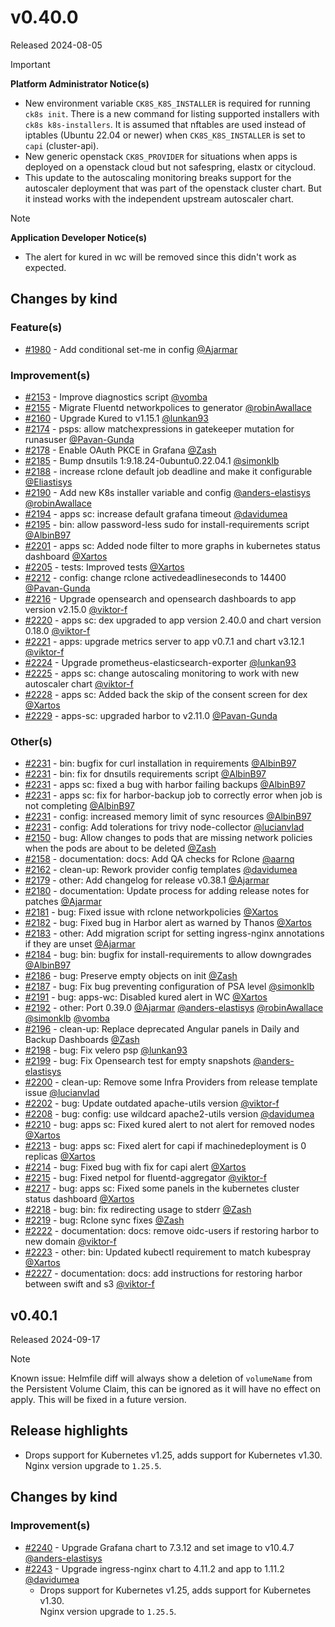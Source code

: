 # v0.40.0

Released 2024-08-05
<!-- -->
> [!IMPORTANT]
> **Platform Administrator Notice(s)**
>
> - New environment variable `CK8S_K8S_INSTALLER`  is required for running `ck8s init`. There is a new command for listing supported installers with `ck8s k8s-installers`. It is assumed that nftables are used instead of iptables (Ubuntu 22.04 or newer) when `CK8S_K8S_INSTALLER` is set to `capi` (cluster-api).
> - New generic openstack `CK8S_PROVIDER` for situations when apps is deployed on a openstack cloud but not safespring, elastx or citycloud.
> - This update to the autoscaling monitoring breaks support for the autoscaler deployment that was part of the openstack cluster chart. But it instead works with the independent upstream autoscaler chart.
<!-- -->
> [!NOTE]
> **Application Developer Notice(s)**
>
> - The alert for kured in wc will be removed since this didn't work as expected.

## Changes by kind

### Feature(s)

- [#1980](https://github.com/elastisys/compliantkubernetes-apps/pull/1980) - Add conditional set-me in config [@Ajarmar](https://github.com/Ajarmar)

### Improvement(s)

- [#2153](https://github.com/elastisys/compliantkubernetes-apps/pull/2153) - Improve diagnostics script [@vomba](https://github.com/vomba)
- [#2155](https://github.com/elastisys/compliantkubernetes-apps/pull/2155) - Migrate Fluentd networkpolices to generator [@robinAwallace](https://github.com/robinAwallace)
- [#2160](https://github.com/elastisys/compliantkubernetes-apps/pull/2160) - Upgrade Kured to v1.15.1 [@lunkan93](https://github.com/lunkan93)
- [#2174](https://github.com/elastisys/compliantkubernetes-apps/pull/2174) - psps: allow matchexpressions in gatekeeper mutation for runasuser [@Pavan-Gunda](https://github.com/Pavan-Gunda)
- [#2178](https://github.com/elastisys/compliantkubernetes-apps/pull/2178) - Enable OAuth PKCE in Grafana [@Zash](https://github.com/Zash)
- [#2185](https://github.com/elastisys/compliantkubernetes-apps/pull/2185) - Bump dnsutils 1:9.18.24-0ubuntu0.22.04.1 [@simonklb](https://github.com/simonklb)
- [#2188](https://github.com/elastisys/compliantkubernetes-apps/pull/2188) - increase rclone default job deadline and make it configurable [@Eliastisys](https://github.com/Eliastisys)
- [#2190](https://github.com/elastisys/compliantkubernetes-apps/pull/2190) - Add new K8s installer variable and config [@anders-elastisys](https://github.com/anders-elastisys) [@robinAwallace](https://github.com/robinAwallace)
- [#2194](https://github.com/elastisys/compliantkubernetes-apps/pull/2194) - apps sc: increase default grafana timeout [@davidumea](https://github.com/davidumea)
- [#2195](https://github.com/elastisys/compliantkubernetes-apps/pull/2195) - bin: allow password-less sudo for install-requirements script [@AlbinB97](https://github.com/AlbinB97)
- [#2201](https://github.com/elastisys/compliantkubernetes-apps/pull/2201) - apps sc: Added node filter to more graphs in kubernetes status dashboard [@Xartos](https://github.com/Xartos)
- [#2205](https://github.com/elastisys/compliantkubernetes-apps/pull/2205) - tests: Improved tests [@Xartos](https://github.com/Xartos)
- [#2212](https://github.com/elastisys/compliantkubernetes-apps/pull/2212) - config: change rclone activedeadlineseconds to 14400 [@Pavan-Gunda](https://github.com/Pavan-Gunda)
- [#2216](https://github.com/elastisys/compliantkubernetes-apps/pull/2216) - Upgrade opensearch and opensearch dashboards to app version v2.15.0 [@viktor-f](https://github.com/viktor-f)
- [#2220](https://github.com/elastisys/compliantkubernetes-apps/pull/2220) - apps sc: dex upgraded to app version 2.40.0 and chart version 0.18.0 [@viktor-f](https://github.com/viktor-f)
- [#2221](https://github.com/elastisys/compliantkubernetes-apps/pull/2221) - apps: upgrade metrics server to app v0.7.1 and chart v3.12.1 [@viktor-f](https://github.com/viktor-f)
- [#2224](https://github.com/elastisys/compliantkubernetes-apps/pull/2224) - Upgrade prometheus-elasticsearch-exporter [@lunkan93](https://github.com/lunkan93)
- [#2225](https://github.com/elastisys/compliantkubernetes-apps/pull/2225) - apps sc: change autoscaling monitoring to work with new autoscaler chart [@viktor-f](https://github.com/viktor-f)
- [#2228](https://github.com/elastisys/compliantkubernetes-apps/pull/2228) - apps sc: Added back the skip of the consent screen for dex [@Xartos](https://github.com/Xartos)
- [#2229](https://github.com/elastisys/compliantkubernetes-apps/pull/2229) - apps-sc: upgraded harbor to v2.11.0 [@Pavan-Gunda](https://github.com/Pavan-Gunda)

### Other(s)

- [#2231](https://github.com/elastisys/compliantkubernetes-apps/pull/2231) - bin: bugfix for curl installation in requirements [@AlbinB97](https://github.com/AlbinB97)
- [#2231](https://github.com/elastisys/compliantkubernetes-apps/pull/2231) - bin: fix for dnsutils requirements script [@AlbinB97](https://github.com/AlbinB97)
- [#2231](https://github.com/elastisys/compliantkubernetes-apps/pull/2231) - apps sc: fixed a bug with harbor failing backups [@AlbinB97](https://github.com/AlbinB97)
- [#2231](https://github.com/elastisys/compliantkubernetes-apps/pull/2231) - apps sc: fix for harbor-backup job to correctly error when job is not completing [@AlbinB97](https://github.com/AlbinB97)
- [#2231](https://github.com/elastisys/compliantkubernetes-apps/pull/2231) - config: increased memory limit of sync resources [@AlbinB97](https://github.com/AlbinB97)
- [#2231](https://github.com/elastisys/compliantkubernetes-apps/pull/2231) - config: Add tolerations for trivy node-collector [@lucianvlad](https://github.com/lucianvlad)
- [#2150](https://github.com/elastisys/compliantkubernetes-apps/pull/2150) - bug: Allow changes to pods that are missing network policies when the pods are about to be deleted [@Zash](https://github.com/Zash)
- [#2158](https://github.com/elastisys/compliantkubernetes-apps/pull/2158) - documentation: docs: Add QA checks for Rclone [@aarnq](https://github.com/aarnq)
- [#2162](https://github.com/elastisys/compliantkubernetes-apps/pull/2162) - clean-up: Rework provider config templates [@davidumea](https://github.com/davidumea)
- [#2179](https://github.com/elastisys/compliantkubernetes-apps/pull/2179) - other: Add changelog for release v0.38.1 [@Ajarmar](https://github.com/Ajarmar)
- [#2180](https://github.com/elastisys/compliantkubernetes-apps/pull/2180) - documentation: Update process for adding release notes for patches [@Ajarmar](https://github.com/Ajarmar)
- [#2181](https://github.com/elastisys/compliantkubernetes-apps/pull/2181) - bug: Fixed issue with rclone networkpolicies [@Xartos](https://github.com/Xartos)
- [#2182](https://github.com/elastisys/compliantkubernetes-apps/pull/2182) - bug: Fixed bug in Harbor alert as warned by Thanos [@Xartos](https://github.com/Xartos)
- [#2183](https://github.com/elastisys/compliantkubernetes-apps/pull/2183) - other: Add migration script for setting ingress-nginx annotations if they are unset [@Ajarmar](https://github.com/Ajarmar)
- [#2184](https://github.com/elastisys/compliantkubernetes-apps/pull/2184) - bug: bin: bugfix for install-requirements to allow downgrades [@AlbinB97](https://github.com/AlbinB97)
- [#2186](https://github.com/elastisys/compliantkubernetes-apps/pull/2186) - bug: Preserve empty objects on init [@Zash](https://github.com/Zash)
- [#2187](https://github.com/elastisys/compliantkubernetes-apps/pull/2187) - bug: Fix bug preventing configuration of PSA level [@simonklb](https://github.com/simonklb)
- [#2191](https://github.com/elastisys/compliantkubernetes-apps/pull/2191) - bug: apps-wc: Disabled kured alert in WC [@Xartos](https://github.com/Xartos)
- [#2192](https://github.com/elastisys/compliantkubernetes-apps/pull/2192) - other: Port 0.39.0 [@Ajarmar](https://github.com/Ajarmar) [@anders-elastisys](https://github.com/anders-elastisys) [@robinAwallace](https://github.com/robinAwallace) [@simonklb](https://github.com/simonklb) [@vomba](https://github.com/vomba)
- [#2196](https://github.com/elastisys/compliantkubernetes-apps/pull/2196) - clean-up: Replace deprecated Angular panels in Daily and Backup Dashboards [@Zash](https://github.com/Zash)
- [#2198](https://github.com/elastisys/compliantkubernetes-apps/pull/2198) - bug: Fix velero psp [@lunkan93](https://github.com/lunkan93)
- [#2199](https://github.com/elastisys/compliantkubernetes-apps/pull/2199) - bug: Fix Opensearch test for empty snapshots [@anders-elastisys](https://github.com/anders-elastisys)
- [#2200](https://github.com/elastisys/compliantkubernetes-apps/pull/2200) - clean-up: Remove some Infra Providers from release template issue [@lucianvlad](https://github.com/lucianvlad)
- [#2202](https://github.com/elastisys/compliantkubernetes-apps/pull/2202) - bug: Update outdated apache-utils version [@viktor-f](https://github.com/viktor-f)
- [#2208](https://github.com/elastisys/compliantkubernetes-apps/pull/2208) - bug: config: use wildcard apache2-utils version [@davidumea](https://github.com/davidumea)
- [#2210](https://github.com/elastisys/compliantkubernetes-apps/pull/2210) - bug: apps sc: Fixed kured alert to not alert for removed nodes [@Xartos](https://github.com/Xartos)
- [#2213](https://github.com/elastisys/compliantkubernetes-apps/pull/2213) - bug: apps sc: Fixed alert for capi if machinedeployment is 0 replicas [@Xartos](https://github.com/Xartos)
- [#2214](https://github.com/elastisys/compliantkubernetes-apps/pull/2214) - bug: Fixed bug with fix for capi alert [@Xartos](https://github.com/Xartos)
- [#2215](https://github.com/elastisys/compliantkubernetes-apps/pull/2215) - bug: Fixed netpol for fluentd-aggregator [@viktor-f](https://github.com/viktor-f)
- [#2217](https://github.com/elastisys/compliantkubernetes-apps/pull/2217) - bug: apps sc: Fixed some panels in the kubernetes cluster status dashboard [@Xartos](https://github.com/Xartos)
- [#2218](https://github.com/elastisys/compliantkubernetes-apps/pull/2218) - bug: bin: fix redirecting usage to stderr [@Zash](https://github.com/Zash)
- [#2219](https://github.com/elastisys/compliantkubernetes-apps/pull/2219) - bug: Rclone sync fixes [@Zash](https://github.com/Zash)
- [#2222](https://github.com/elastisys/compliantkubernetes-apps/pull/2222) - documentation: docs: remove oidc-users if restoring harbor to new domain [@viktor-f](https://github.com/viktor-f)
- [#2223](https://github.com/elastisys/compliantkubernetes-apps/pull/2223) - other: bin: Updated kubectl requirement to match kubespray [@Xartos](https://github.com/Xartos)
- [#2227](https://github.com/elastisys/compliantkubernetes-apps/pull/2227) - documentation: docs: add instructions for restoring harbor between swift and s3 [@viktor-f](https://github.com/viktor-f)

## v0.40.1

Released 2024-09-17

> [!note]
> Known issue: Helmfile diff will always show a deletion of `volumeName` from the Persistent Volume Claim, this can be ignored as it will have no effect on apply.
> This will be fixed in a future version.

## Release highlights

- Drops support for Kubernetes v1.25, adds support for Kubernetes v1.30.<br>Nginx version upgrade to `1.25.5`.

## Changes by kind

### Improvement(s)

- [#2240](https://github.com/elastisys/compliantkubernetes-apps/pull/2240) - Upgrade Grafana chart to 7.3.12 and set image to v10.4.7 [@anders-elastisys](https://github.com/anders-elastisys)
- [#2243](https://github.com/elastisys/compliantkubernetes-apps/pull/2243) - Upgrade ingress-nginx chart to 4.11.2 and app to 1.11.2 [@davidumea](https://github.com/davidumea)
    - Drops support for Kubernetes v1.25, adds support for Kubernetes v1.30.<br>Nginx version upgrade to `1.25.5`.
